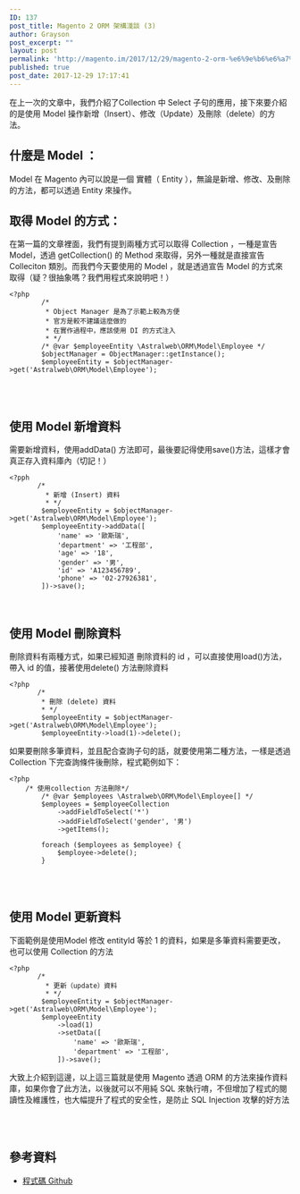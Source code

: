 ```yaml
---
ID: 137
post_title: Magento 2 ORM 架構淺談 (3)
author: Grayson
post_excerpt: ""
layout: post
permalink: 'http://magento.im/2017/12/29/magento-2-orm-%e6%9e%b6%e6%a7%8b%e6%b7%ba%e8%ab%87-3/'
published: true
post_date: 2017-12-29 17:17:41
---
```

在上一次的文章中，我們介紹了Collection 中 Select 子句的應用，接下來要介紹的是使用 Model 操作新增（Insert）、修改（Update）及刪除（delete）的方法。

<h2>什麼是 Model  ：</h2>

Model 在 Magento 內可以說是一個 實體（ Entity ），無論是新增、修改、及刪除的方法，都可以透過 Entity 來操作。

<h2>取得 Model 的方式：</h2>

在第一篇的文章裡面，我們有提到兩種方式可以取得 Collection ，一種是宣告 Model，透過 getCollection() 的 Method 來取得，另外一種就是直接宣告 Colleciton 類別。而我們今天要使用的 Model ，就是透過宣告 Model 的方式來取得（疑？很抽象嗎？我們用程式來說明吧！）

<pre class="line-numbers prism-highlight" data-start="1"><code class="language-php">&lt;?php
        /*
         * Object Manager 是為了示範上較為方便
         * 官方是較不建議這麼做的
         * 在實作過程中，應該使用 DI 的方式注入
         * */
        /* @var $employeeEntity \Astralweb\ORM\Model\Employee */
        $objectManager = ObjectManager::getInstance();
        $employeeEntity = $objectManager-&gt;get('Astralweb\ORM\Model\Employee');
</code></pre>

<br><br>

<h2>使用 Model 新增資料</h2>

需要新增資料，使用addData() 方法即可，最後要記得使用save()方法，這樣才會真正存入資料庫內（切記！）

<pre class="line-numbers prism-highlight" data-start="1"><code class="language-php">&lt;?pph
       /*
         * 新增 (Insert) 資料
         * */
        $employeeEntity = $objectManager-&gt;get('Astralweb\ORM\Model\Employee');
        $employeeEntity-&gt;addData([
            'name' =&gt; '歐斯瑞',
            'department' =&gt; '工程部',
            'age' =&gt; '18',
            'gender' =&gt; '男',
            'id' =&gt; 'A123456789',
            'phone' =&gt; '02-27926381',
        ])-&gt;save();
</code></pre>

<br>

<h2>使用 Model 刪除資料</h2>

刪除資料有兩種方式，如果已經知道 刪除資料的 id ，可以直接使用load()方法，帶入 id 的值，接著使用delete() 方法刪除資料

<pre class="line-numbers prism-highlight" data-start="1"><code class="language-php">&lt;?php
       /*
        * 刪除 (delete) 資料
        * */
        $employeeEntity = $objectManager-&gt;get('Astralweb\ORM\Model\Employee');
        $employeeEntity-&gt;load(1)-&gt;delete();
</code></pre>

如果要刪除多筆資料，並且配合查詢子句的話，就要使用第二種方法，一樣是透過 Collection 下完查詢條件後刪除，程式範例如下：

<pre class="line-numbers prism-highlight" data-start="1"><code class="language-php">&lt;?php
    /* 使用collection 方法刪除*/
        /* @var $employees \Astralweb\ORM\Model\Employee[] */
        $employees = $employeeCollection
            -&gt;addFieldToSelect('*')
            -&gt;addFieldToSelect('gender', '男')
            -&gt;getItems();

        foreach ($employees as $employee) {
            $employee-&gt;delete();
        }
</code></pre>

<br><br>

<h2>使用 Model 更新資料</h2>

下面範例是使用Model 修改 entityId 等於 1  的資料，如果是多筆資料需要更改，也可以使用 Collection 的方法

<pre class="line-numbers prism-highlight" data-start="1"><code class="language-php">&lt;?php
       /*
         * 更新（update）資料
         * */
        $employeeEntity = $objectManager-&gt;get('Astralweb\ORM\Model\Employee');
        $employeeEntity
            -&gt;load(1)
            -&gt;setData([
                'name' =&gt; '歐斯瑞',
                'department' =&gt; '工程部',
            ])-&gt;save();
</code></pre>

大致上介紹到這邊，以上這三篇就是使用 Magento 透過 ORM  的方法來操作資料庫，如果你會了此方法，以後就可以不用純 SQL 來執行唷，不但增加了程式的閱讀性及維護性，也大幅提升了程式的安全性，是防止 SQL Injection 攻擊的好方法

<br><br>

<h2>參考資料</h2>

<ul>
<li><a href="https://github.com/AstralWebTW/ORM-module" title="程式碼 Github">程式碼 Github</a></li>
</ul>